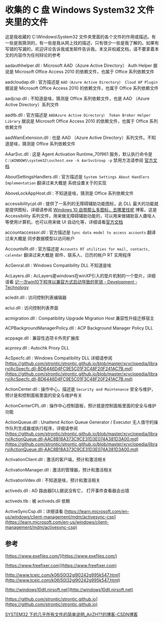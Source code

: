 # 收集的 C 盘 Windows System32 文件夹里的文件

这是我收藏的 C:\Windows\System32 文件夹里面的各个文件的作用或描述。有一些是我猜测的，有一些是我从网上找的描述，只有很少一些是我了解的。如果有写错的写漏的，欢迎评论告诉我或发邮件告诉我。本文非权威文档，请不要拿着本文的内容作为任何辩论的参考

<!--more-->
<!-- 草稿 -->

aadauthhelper.dll : Microsoft AAD（Azure Active Directory） Auth Helper 据说是 Microsoft Office Access 2010 的依赖文件，也属于 Office 系列依赖文件

aadcloudap.dll : 官方描述是 `AAD（Azure Active Directory） Cloud AP Plugin` 据说是 Microsoft Office Access 2010 的依赖文件，也属于 Office 系列依赖文件

aadjcsp.dll : 不知道是啥，猜测是 Office 系列依赖文件，也是 AAD （Azure Active Directory）系列文件

aadtb.dll : 官方描述是 `AADAzure Active Directory） Token Broker Helper Library` 据说是 Microsoft Office Access 2010 的依赖文件，也属于 Office 系列依赖文件

aadWamExtension.dll : 也是 AAD （Azure Active Directory）系列文件。不知道是啥，猜测是 Office 系列依赖文件

AAarSvc.dll : 这是 Agent Activation Runtime_70f961 服务，默认执行命令是 `C:\WINDOWS\system32\svchost.exe -k AarSvcGroup -p` 禁用方法请参阅 [官方文档](https://docs.microsoft.com/en-us/windows/application-management/per-user-services-in-windows)

AboutSettingsHandlers.dll : 官方描述是 `System Settings About Handlers Implementation` 翻译过来大概是 系统设置关于的实现

AboveLockAppHost.dll : 不知道是啥，猜测是 Office 系列依赖文件

accessibilitycpl.dll : 提供了一系列的无障碍辅助功能图标，此 DLL 最大的功能就是提供图标，详细请参阅 [Windows 10 自带那么多图标，去哪里找呢](https://blog.csdn.net/wpwalter/article/details/79394452) 博客。这是 Accessibility 系列文件，用来做无障碍辅助功能的，可以用来做辅助盲人聋哑人等使用计算机，也可以用来做 UI 自动化等，详细请看[官方文档](https://www.microsoft.com/en-us/accessibility/)

accountaccessor.dll : 官方描述是 `Sync data model to access accounts` 翻译过来大概是 同步数据模型以访问帐户

AccountsRt.dll : 官方描述是 `Accounts RT utilities for mail, contacts, calendar` 翻译过来大概是 邮件、联系人、日历的帐户 RT 实用程序

AcGenral.dll : Windows Compatibility DLL 不知道是啥

AcLayers.dll : AcLayers是windows在winXP引入的垫片机制的一个垫片，详细请看 [记一次win10下程序以兼容方式启动导致的死锁 - Development - Technology](https://conecoy.cn/Technology/Development/%E8%AE%B0%E4%B8%80%E6%AC%A1win10%E4%B8%8B%E7%A8%8B%E5%BA%8F%E5%85%BC%E5%AE%B9%E5%AF%BC%E8%87%B4%E7%9A%84%E6%AD%BB%E9%94%81/)

acledit.dll : 访问控制列表编辑器 

aclui.dll : 访问控制列表界面

acmigration.dll : Compatibility Upgrade Migration Host 兼容性升级迁移宿主

ACPBackgroundManagerPolicy.dll : ACP Background Manager Policy DLL

acppage.dll : 兼容性选项卡外壳扩展库

acproxy.dll : Autochk Proxy DLL

AcSpecfc.dll : Windows Compatibility DLL 详细请参阅 [https://github.com/strontic/strontic.github.io/blob/master/xcyclopedia/library/AcSpecfc.dll-BD6446D4FC9E5C01F3C48F20F241AC7B.md](https://github.com/strontic/strontic.github.io/blob/master/xcyclopedia/library/AcSpecfc.dll-BD6446D4FC9E5C01F3C48F20F241AC7B.md)

ActionCenter.dll : 操作中心，描述是 `Security and Maintenance` 安全与维护，预计是和控制面板里面的安全与维护有关

ActionCenterCPL.dll : 操作中心控制面板，预计就是控制面板里面的安全与维护功能

ActionQueue.dll : Unattend Action Queue Generator / Executor 无人值守的操作队列生成器或执行程序，详细请参阅 [https://github.com/strontic/strontic.github.io/blob/master/xcyclopedia/library/ActionQueue.dll-AAC8B18A373C9CE31D3E074A381D3A00.md](https://github.com/strontic/strontic.github.io/blob/master/xcyclopedia/library/ActionQueue.dll-AAC8B18A373C9CE31D3E074A381D3A00.md)

ActivationClient.dll : 激活的客户端，预计和激活相关

ActivationManager.dll : 激活的管理器，预计和激活相关

ActivationVdev.dll : 不知道是啥，预计和激活相关

activeds.dll : AD 路由器DLL据说没有它， 打开事件查看器会出错

activeds.tlb : 被 activeds.dll 依赖

ActiveSyncCsp.dll：详细请看 [https://learn.microsoft.com/en-us/windows/client-management/mdm/activesync-csp](https://learn.microsoft.com/en-us/windows/client-management/mdm/activesync-csp)


## 参考

[https://www.exefiles.com/](https://www.exefiles.com/)

[https://www.freefixer.com](https://www.freefixer.com)

[http://www.tceic.com/k06j50l32gl90242g995k547.html](http://www.tceic.com/k06j50l32gl90242g995k547.html)

[http://windows10dll.nirsoft.net](http://windows10dll.nirsoft.net)

[https://github.com/strontic/strontic.github.io](https://github.com/strontic/strontic.github.io)

[SYSTEM32 下的几乎所有文件的简单说明_AirZH??的博客-CSDN博客](https://blog.csdn.net/weixin_34290631/article/details/92284477)
